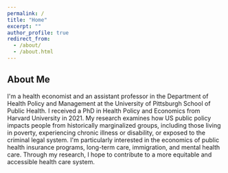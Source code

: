 ```yaml
---
permalink: /
title: "Home"
excerpt: ""
author_profile: true
redirect_from: 
  - /about/
  - /about.html
---
```


## About Me

I'm a health economist and an assistant professor in the Department of Health Policy and Management at the University of Pittsburgh School of Public Health. I received a PhD in Health Policy and Economics from Harvard University in 2021. My research examines how US public policy impacts people from historically marginalized groups, including those living in poverty, experiencing chronic illness or disability, or exposed to the criminal legal system. I'm particularly interested in the economics of public health insurance programs, long-term care, immigration, and mental health care. Through my research, I hope to contribute to a more equitable and accessible health care system.

